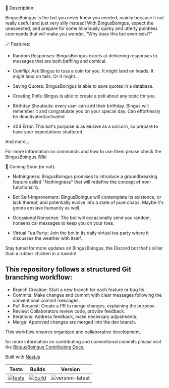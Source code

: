 🤖 Description:

BingusBoingus is the bot you never knew you needed, mainly because it not really useful and just very silly instead! With BingusBoingus, expect the unexpected, and prepare for some hilariously quirky and utterly pointless commands that will make you wonder, "Why does this bot even exist?"

🪄 Features:

- Random Responses: BingusBoingus excels at delivering responses to messages that are both baffling and comical.

- Coinflip: Ask Bingus to toss a coin for you. It might land on heads. It might land on tails. Or it might...

- Saving Quotes: BingusBoingus is able to save quotes in a database.

- Creating Polls: Bingus is able to create a poll about any topic for you.

- Birthday Shoutouts: every user can add their birthday. Bingus will remember it and congratulate you on your special day. Can effortlessly be deactivated/activated

- 404 Error: This bot's purpose is as elusive as a unicorn, so prepare to have your expectations shattered.

And more....

For more information on commands and how to use them please check the [BingusBoingus Wiki](https://github.com/Blvckleg/BingusBoingus/wiki)

🎉 Coming Soon (or not):

- Nothingness: BingusBoingus promises to introduce a groundbreaking feature called "Nothingness" that will redefine the concept of non-functionality.

- Bot Self-Improvement: BingusBoingus will contemplate its existence, or lack thereof, and potentially evolve into a state of pure chaos. Maybe it's gonna enslave humanity as well.

- Occasional Nonsense: The bot will occasionally send you random, nonsensical messages to keep you on your toes.

- Virtual Tea Party: Join the bot in its daily virtual tea party where it discusses the weather with itself.

Stay tuned for more updates on BingusBoingus, the Discord bot that's sillier than a rubber chicken in a tuxedo!

## This repository follows a structured Git branching workflow:

- Branch Creation: Start a new branch for each feature or bug fix.
- Commits: Make changes and commit with clear messages following the conventional commit messages.
- Pull Request: Create a PR to merge changes, explaining the purpose.
- Review: Collaborators review code, provide feedback.
- Iterations: Address feedback, make necessary adjustments.
- Merge: Approved changes are merged into the dev branch.

This workflow ensures organized and collaborative development.

for more information on contributing and conventional commits please visit the [BingusBoingus Contributing Docs.](https://github.com/Blvckleg/BingusBoingus/blob/master/CONTRIBUTING.md)

Built with [NestJs](https://github.com/nestjs)

|     Tests     |     Builds    |    Version    |
|:-------------:|:-------------:|:-------------:|
| [![tests](https://github.com/blvckleg/bingusboingus/actions/workflows/docker-test.yml/badge.svg)](https://github.com/blvckleg/bingusboingus/actions/workflows/docker-test.yml) | [![build](https://github.com/blvckleg/bingusboingus/actions/workflows/docker-dev.yml/badge.svg)](https://github.com/blvckleg/bingusboingus/actions/workflows/docker-dev.yml) | ![version-latest](https://img.shields.io/badge/dynamic/json?url=https%3A%2F%2Fgithub.com%2FBingusBoingus-Developer-Team%2FBingusBoingus%2Fraw%2Fmaster%2Fpackage.json&query=%24.version&label=latest)


